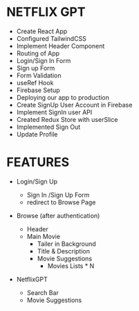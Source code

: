 # NETFLIX GPT

- Create React App
- Configured TailwindCSS
- Implement Header Component
- Routing of App
- Login/Sign In Form
- Sign up Form
- Form Validation
- useRef Hook
- Firebase Setup
- Deploying our app to production
- Create SignUp User Account in Firebase
- Implement SignIn user API
- Created Redux Store with userSlice
- Implemented Sign Out
- Update Profile

# FEATURES

- Login/Sign Up

  - Sign In /Sign Up Form
  - redirect to Browse Page

- Browse (after authentication)

  - Header
  - Main Movie
    - Tailer in Background
    - Title & Description
    - Movie Suggestions
      - Movies Lists \* N

- NetflixGPT
  - Search Bar
  - Movie Suggestions
